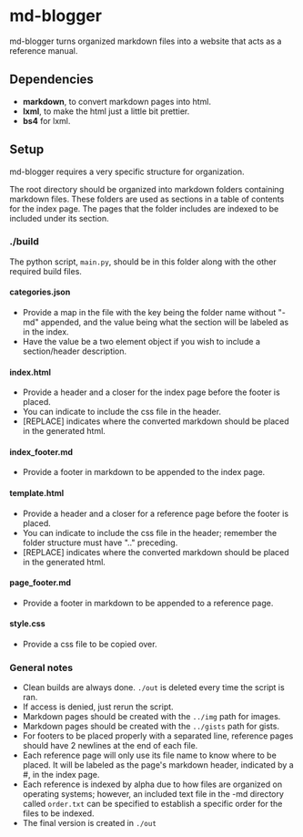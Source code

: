 # md-blogger
md-blogger turns organized markdown files into a website that acts as a
reference manual.

## Dependencies
- **markdown**, to convert markdown pages into html.
- **lxml**, to make the html just a little bit prettier.
- **bs4** for lxml.

## Setup
md-blogger requires a very specific structure for organization.

The root directory should be organized into markdown folders containing markdown
files. These folders are used as sections in a table of contents for the index
page. The pages that the folder includes are indexed to be included under its
section.

### ./build
The python script, ```main.py```, should be in this folder along with the other
required build files.

#### categories.json
- Provide a map in the file with the key being the folder name without "-md"
appended, and the value being what the section will be labeled as in the index.
- Have the value be a two element object if you wish to include a section/header
description.

#### index.html
- Provide a header and a closer for the index page before the footer is placed.
- You can indicate to include the css file in the header.
- [REPLACE] indicates where the converted markdown should be placed in the
generated html.

#### index_footer.md
- Provide a footer in markdown to be appended to the index page.

#### template.html
- Provide a header and a closer for a reference page before the footer is placed.
- You can indicate to include the css file in the header; remember the folder
structure must have ".." preceding.
- [REPLACE] indicates where the converted markdown should be placed in the
generated html.

#### page_footer.md
- Provide a footer in markdown to be appended to a reference page.

#### style.css
- Provide a css file to be copied over.

### General notes
- Clean builds are always done. ```./out``` is deleted every time the script is
ran.
- If access is denied, just rerun the script.
- Markdown pages should be created with the ```../img``` path for images.
- Markdown pages should be created with the ```../gists``` path for gists.
- For footers to be placed properly with a separated line, reference pages
should have 2 newlines at the end of each file.
- Each reference page will only use its file name to know where to be placed. It
will be labeled as the page's markdown header, indicated by a #, in the index
page.
- Each reference is indexed by alpha due to how files are organized on operating
systems; however, an included text file in the -md directory called
```order.txt``` can be specified to establish a specific order for the files to
be indexed.
- The final version is created in ```./out```
